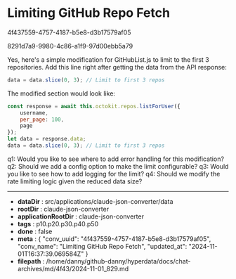 # Limiting GitHub Repo Fetch

4f437559-4757-4187-b5e8-d3b17579af05

8291d7a9-9980-4c86-a1f9-97d00ebb5a79

 Yes, here's a simple modification for GitHubList.js to limit to the first 3 repositories. Add this line right after getting the data from the API response:

```javascript
data = data.slice(0, 3); // Limit to first 3 repos
```

The modified section would look like:

```javascript
const response = await this.octokit.repos.listForUser({
    username,
    per_page: 100,
    page
});
let data = response.data;
data = data.slice(0, 3); // Limit to first 3 repos
```

q1: Would you like to see where to add error handling for this modification?
q2: Should we add a config option to make the limit configurable?
q3: Would you like to see how to add logging for the limit?
q4: Should we modify the rate limiting logic given the reduced data size?

---

* **dataDir** : src/applications/claude-json-converter/data
* **rootDir** : claude-json-converter
* **applicationRootDir** : claude-json-converter
* **tags** : p10.p20.p30.p40.p50
* **done** : false
* **meta** : {
  "conv_uuid": "4f437559-4757-4187-b5e8-d3b17579af05",
  "conv_name": "Limiting GitHub Repo Fetch",
  "updated_at": "2024-11-01T16:37:39.069584Z"
}
* **filepath** : /home/danny/github-danny/hyperdata/docs/chat-archives/md/4f43/2024-11-01_829.md